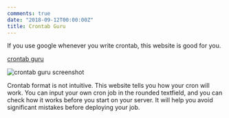 ```yaml
---
comments: true
date: "2018-09-12T00:00:00Z"
title: Crontab Guru
---
```


If you use google whenever you write crontab, this website is good for you.

[crontab guru](https://crontab.guru/)

![crontab guru screenshot](https://cdn.yusuke.cloud/assets/image/crontabguru.png)

Crontab format is not intuitive. This website tells you how your cron will work.
You can input your own cron job in the rounded textfield, and you can check how it works before you start on your server.
It will help you avoid significant mistakes before deploying your job.
